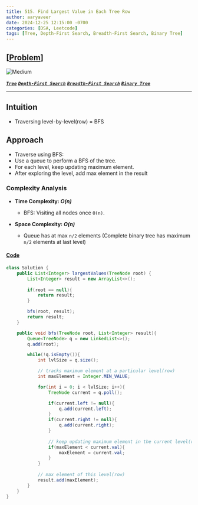 ```yaml
---
title: 515. Find Largest Value in Each Tree Row
author: aaryaveer
date: 2024-12-25 12:15:00 -0700
categories: [DSA, Leetcode]
tags: [Tree, Depth-First Search, Breadth-First Search, Binary Tree]
---
```


## [[Problem](https://leetcode.com/problems/find-largest-value-in-each-tree-row/description/)]

<!-- ![Easy](https://img.shields.io/badge/Easy-green?style=for-the-badge)  -->
![Medium](https://img.shields.io/badge/Medium-yellow?style=for-the-badge)  
<!-- ![Hard](https://img.shields.io/badge/Hard-red?style=for-the-badge) -->

[**_`Tree`_**](https://akr2803.github.io/tags/tree/) [**_`Depth-First Search`_**](https://akr2803.github.io/tags/depth-first-search/) [**_`Breadth-First Search`_**](https://akr2803.github.io/tags/breadth-first-search/) [**_`Binary Tree`_**](https://akr2803.github.io/tags/binary-tree/)

---

## Intuition
- Traversing level-by-level(row) = BFS

## Approach
- Traverse using BFS:
- Use a queue to perform a BFS of the tree.
- For each level, keep updating maximum element.
- After exploring the level, add max element in the result

### Complexity Analysis
- **Time Complexity: _O(n)_**
    - BFS: Visiting all nodes once `O(n)`.

- **Space Complexity: _O(n)_**
    - Queue has at max `n/2` elements (Complete binary tree has maximum `n/2` elements at last level)

#### [Code](https://github.com/AKR-2803/DSA-Declassified/blob/main/POTD-Leetcode/December/code/FindLargestValueInEachTreeRow.java)
```java
class Solution {
    public List<Integer> largestValues(TreeNode root) {
        List<Integer> result = new ArrayList<>();
        
        if(root == null){
            return result;
        }

        bfs(root, result);
        return result;
    }

    public void bfs(TreeNode root, List<Integer> result){
        Queue<TreeNode> q = new LinkedList<>();
        q.add(root);

        while(!q.isEmpty()){
            int lvlSize = q.size();

            // tracks maximum element at a particular level(row)
            int maxElement = Integer.MIN_VALUE;

            for(int i = 0; i < lvlSize; i++){
                TreeNode current = q.poll();

                if(current.left != null){
                    q.add(current.left);
                }
                if(current.right != null){
                    q.add(current.right);
                }
                
                // keep updating maximum element in the current level(row)
                if(maxElement < current.val){
                    maxElement = current.val;
                }
            }
            
            // max element of this level(row)
            result.add(maxElement);
        }
    }
}
```